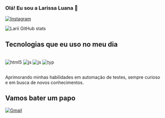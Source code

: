 ### Olá! Eu sou a Larissa Luana 👋

[![Instagram](https://img.shields.io/badge/Instagram-E4405F?style=for-the-badge&logo=instagram&logoColor=white)]([https://www.instagram.com/](https://www.instagram.com/docinho.larii/))

![Larii GitHub stats](https://github-readme-stats.vercel.app/api?username=Larissaluana&show_icons=true&theme=dracula)

## Tecnologias que eu uso no meu dia 

<div style="display: inline_block"><br/>
  <img align="center" alt="html5" src="https://img.shields.io/badge/HTML5-E34F26?style=for-the-badge&logo=html5&logoColor=white" />
  <img align="center" alt="js" src="https://img.shields.io/badge/JavaScript-F7DF1E?style=for-the-badge&logo=javascript&logoColor=black" />
  <img align="center" alt="js" src="https://img.shields.io/badge/Python-14354C?style=for-the-badge&logo=python&logoColor=white" />
  <img align="center" alt="typ" src="https://img.shields.io/badge/TypeScript-007ACC?style=for-the-badge&logo=typescript&logoColor=white" />
</div><br/>

Aprimorando minhas habilidades em automação de testes, sempre curioso e em busca de novos conhecimentos.

## Vamos bater um papo
[![Gmail](https://img.shields.io/badge/Gmail-D14836?style=for-the-badge&logo=gmail&logoColor=white)](larieclara0720@gmail.com)
